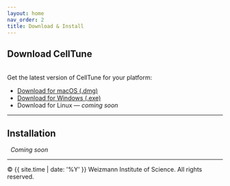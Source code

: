 ```yaml
---
layout: home
nav_order: 2
title: Download & Install
---
```


## Download CellTune
&nbsp;  
Get the latest version of CellTune for your platform:

- [Download for macOS (.dmg)](https://www.dropbox.com/scl/fi/8e5uv62gmf9io14n8xqaw/CellTune.dmg?rlkey=w0s9bxyw3gitquaudoyt13azy&dl=0)
- [Download for Windows (.exe)](https://www.dropbox.com/scl/fi/1bloi4q2tzftk8nbtmrrd/CellTuneSetup.exe?rlkey=ae02io9lykjkft8et51akm8b7&dl=0)
- Download for Linux — *coming soon*

---

## Installation
&nbsp;
*Coming soon*

---
© {{ site.time | date: '%Y' }} Weizmann Institute of Science. All rights reserved.

